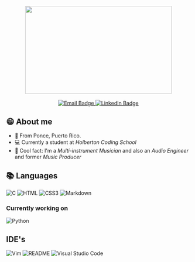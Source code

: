 #
<br>
<div align="center" >
  <img width=400px height=240px src="https://media1.giphy.com/media/QXwtfadqo7wbfmT46H/giphy.gif?cid=ecf05e47563p2y2fzkwmawhh7iso08jnptw9xbw4arroc8o3&ep=v1_gifs_related&rid=giphy.gif&ct=g"/>
</div>
  <br>

<!-- Contact me -->
<div align="center">
  <a href="https://mail.google.com/mail/u/0/?fs=1&to=jonathanperez9743@gmail.com">
    <img src="https://img.shields.io/badge/Email-red?style=for-the-badge&logo=gmail&logoColor=white" alt="Email Badge">
  </a>
  <a href="www.linkedin.com/in/jonathan-pérez-correa">
    <img src="https://img.shields.io/badge/LinkedIn-darkblue?style=for-the-badge&logo=linkedin&logoColor=white" alt="LinkedIn Badge"/>
  </a>
 </div>
<!--

<!-- About me -->
## :grin: About me
- :round_pushpin: From Ponce, Puerto Rico.
- :computer: Currently a student at <em>Holberton Coding School</em>
- :musical_keyboard: Cool fact: I'm a <em>Multi-instrument Musician</em> and also an <em>Audio Engineer</em> and former <em>Music Producer</em>

<!-- Languages -->
## :books: Languages
![C](https://img.shields.io/badge/c-%2300599C.svg?style=for-the-badge&logo=c&logoColor=white)
![HTML](https://img.shields.io/badge/html5-%23E34F26.svg?style=for-the-badge&logo=html5&logoColor=white)
![CSS3](https://img.shields.io/badge/css3-%231572B6.svg?style=for-the-badge&logo=css3&logoColor=white)
![Markdown](https://img.shields.io/badge/markdown-%23000000.svg?style=for-the-badge&logo=markdown&logoColor=white)

<!-- Currently working on -->
### Currently working on
![Python](https://img.shields.io/badge/python-3670A0?style=for-the-badge&logo=python&logoColor=ffdd54)

<!-- IDE's -->
## IDE's
![Vim](https://img.shields.io/badge/VIM-%2311AB00.svg?style=for-the-badge&logo=vim&logoColor=white)
![README](https://img.shields.io/badge/ReadMe-018EF5.svg?style=for-the-badge&logo=ReadMe&logoColor=white)
![Visual Studio Code](https://img.shields.io/badge/Visual%20Studio%20Code-0078d7.svg?style=for-the-badge&logo=visual-studio-code&logoColor=white)
